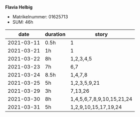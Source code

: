 **Flavia Helbig**

- Matrikelnummer: 01625713
- SUM: 46h

| date | duration | story |
| ------ | ------ | ------ |
| 2021-03-11 | 0.5h | 1 |
| 2021-03-21 | 1h | 1 |
| 2021-03-22 | 8h | 1,2,3,4,5 |
| 2021-03-23 | 7h | 6,7 |
| 2021-03-24 | 8.5h | 1,4,7,8 |
| 2021-03-25 | 5h | 1,2,3,5,9,21 |
| 2021-03-29 | 3h | 7,13,26 |
| 2021-03-30 | 8h | 1,4,5,6,7,8,9,10,15,21,24 |
| 2021-03-31 | 5h | 1,2,9,10,15,17,19,24 |
